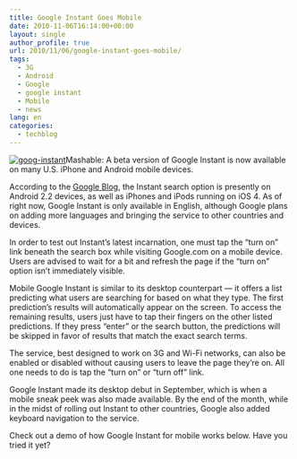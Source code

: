 ```yaml
---
title: Google Instant Goes Mobile
date: 2010-11-06T16:14:00+00:00
layout: single
author_profile: true
url: 2010/11/06/google-instant-goes-mobile/
tags:
  - 3G
  - Android
  - Google
  - google instant
  - Mobile
  - news
lang: en
categories: 
  - techblog
---
```

[![goog-instant](http://lh3.ggpht.com/_vaUVXcmC3OI/TNV348YeVGI/AAAAAAAADFk/tEZNAsqXjbs/goog-instant_thumb%5B2%5D.jpg?imgmax=800 "goog-instant")](http://lh6.ggpht.com/_vaUVXcmC3OI/TNV32rXyS7I/AAAAAAAADFg/ZCdoanxn-hw/s1600-h/goog-instant%5B4%5D.jpg)Mashable: A beta version of Google Instant is now available on many U.S. iPhone and Android mobile devices. 

According to the [Google Blog](http://googleblog.blogspot.com/2010/11/power-of-google-instant-now-in-your.html), the Instant search option is presently on Android 2.2 devices, as well as iPhones and iPods running on iOS 4. As of right now, Google Instant is only available in English, although Google plans on adding more languages and bringing the service to other countries and devices.

In order to test out Instant’s latest incarnation, one must tap the “turn on” link beneath the search box while visiting Google.com on a mobile device. Users are advised to wait for a bit and refresh the page if the “turn on” option isn’t immediately visible.

Mobile Google Instant is similar to its desktop counterpart — it offers a list predicting what users are searching for based on what they type. The first prediction’s results will automatically appear on the screen. To access the remaining results, users just have to tap their fingers on the other listed predictions. If they press “enter” or the search button, the predictions will be skipped in favor of results that match the exact search terms.

The service, best designed to work on 3G and Wi-Fi networks, can also be enabled or disabled without causing users to leave the page they’re on. All one needs to do is tap the “turn on” or “turn off” link.

Google Instant made its desktop debut in September, which is when a mobile sneak peek was also made available. By the end of the month, while in the midst of rolling out Instant to other countries, Google also added keyboard navigation to the service.

Check out a demo of how Google Instant for mobile works below. Have you tried it yet?
